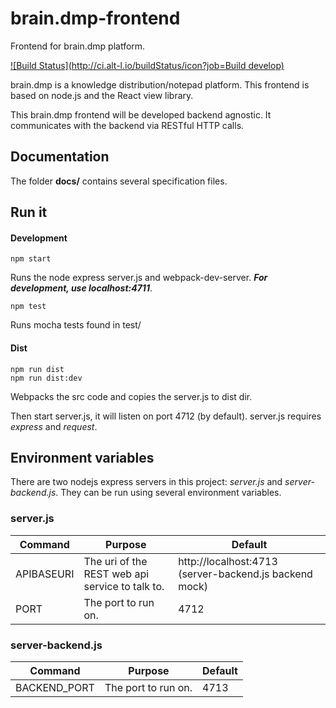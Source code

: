 # brain.dmp-frontend
Frontend for brain.dmp platform.

[![Build Status](http://ci.alt-l.io/buildStatus/icon?job=Build develop)](http://ci.alt-l.io/job/Build%20develop/)

brain.dmp is a knowledge distribution/notepad platform. This frontend 
is based on node.js and the React view library.

This brain.dmp frontend will be developed backend agnostic. It 
communicates with the backend via RESTful HTTP calls. 

## Documentation

The folder **docs/** contains several specification files.


## Run it

#### Development

```
npm start
```
Runs the node express server.js and webpack-dev-server. **_For development, use localhost:4711_**.

```
npm test
```
Runs mocha tests found in test/

#### Dist

```
npm run dist
npm run dist:dev
```
Webpacks the src code and copies the server.js to dist dir.

Then start server.js, it will listen on port 4712 (by default).
server.js requires *express* and *request*.

## Environment variables

There are two nodejs express servers in this project: *server.js* and *server-backend.js*.
They can be run using several environment variables.

### server.js
Command | Purpose | Default
--- | --- | ---
APIBASEURI | The uri of the REST web api service to talk to. | http://localhost:4713 (server-backend.js backend mock)
PORT | The port to run on. | 4712

### server-backend.js

Command | Purpose | Default
--- | --- | ---
BACKEND_PORT | The port to run on. | 4713
